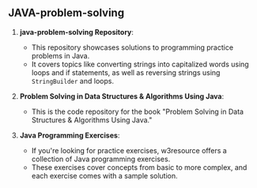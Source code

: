 ## JAVA-problem-solving
1. **java-problem-solving Repository**:
   - This repository showcases solutions to programming practice problems in Java.
   - It covers topics like converting strings into capitalized words using loops and if statements, as well as reversing strings using `StringBuilder` and loops.

2. **Problem Solving in Data Structures & Algorithms Using Java**:
   - This is the code repository for the book "Problem Solving in Data Structures & Algorithms Using Java."

3. **Java Programming Exercises**:
   - If you're looking for practice exercises, w3resource offers a collection of Java programming exercises.
   - These exercises cover concepts from basic to more complex, and each exercise comes with a sample solution.

